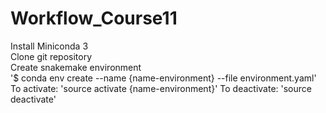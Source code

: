 # Workflow_Course11

Install Miniconda 3
</br>
Clone git repository
</br>
Create snakemake environment
</br>
'$ conda env create --name {name-environment} --file environment.yaml' 
</br>
To activate:
'source activate {name-environment}' 
To deactivate:
'source deactivate'

